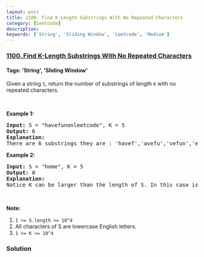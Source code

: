 ```yaml
---
layout: post
title: 1100. Find K-Length Substrings With No Repeated Characters
category: [Leetcode]
description: 
keywords: ['String', 'Sliding Window', 'Leetcode', 'Medium']
---
```

### [1100. Find K-Length Substrings With No Repeated Characters](https://leetcode.com/problems/find-k-length-substrings-with-no-repeated-characters)

#### Tags: 'String', 'Sliding Window'

<div class="content__u3I1 question-content__JfgR"><div><p>Given a string <code>S</code>, return the number of substrings of length <code>K</code> with no repeated characters.</p>
<p> </p>
<p><strong>Example 1:</strong></p>
<pre><strong>Input: </strong>S = <span id="example-input-1-1">"havefunonleetcode"</span>, K = <span id="example-input-1-2">5</span>
<strong>Output: </strong><span id="example-output-1">6</span>
<strong>Explanation: </strong>
There are 6 substrings they are : 'havef','avefu','vefun','efuno','etcod','tcode'.
</pre>
<p><strong>Example 2:</strong></p>
<pre><strong>Input: </strong>S = <span id="example-input-2-1">"home"</span>, K = <span id="example-input-2-2">5</span>
<strong>Output: </strong><span id="example-output-2">0</span>
<strong>Explanation: </strong>
Notice K can be larger than the length of S. In this case is not possible to find any substring.
</pre>
<p> </p>
<p><strong>Note:</strong></p>
<ol>
<li><code>1 &lt;= S.length &lt;= 10^4</code></li>
<li>All characters of S are lowercase English letters.</li>
<li><code>1 &lt;= K &lt;= 10^4</code></li>
</ol>
</div></div>

### Solution

